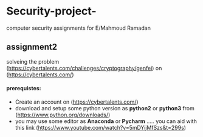 # Security-project-
computer security assignments for E/Mahmoud Ramadan 

## assignment2
solveing the problem (https://cybertalents.com/challenges/cryptography/genfei) on  (https://cybertalents.com/) <br/>
#### prerequistes:
* Create an account on (https://cybertalents.com/)
* download and setup some python version as **python2** or **python3** from (https://www.python.org/downloads/)
* you may use some editor as **Anaconda** or **Pycharm** ..... you can aid with this link (https://www.youtube.com/watch?v=5mDYijMfSzs&t=299s)


